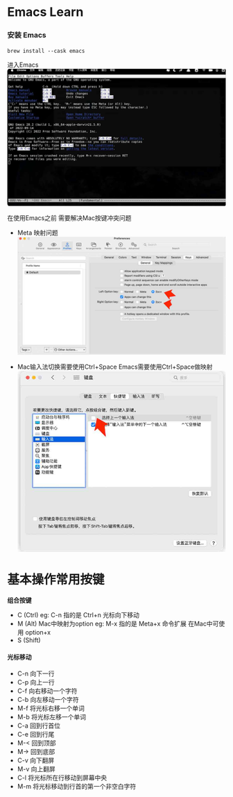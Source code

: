 # Emacs Learn

### 安装 Emacs
`brew install --cask emacs`

进入Emacs
![Emacs 初始化界面](./pics/1.jpg)

在使用Emacs之前 需要解决Mac按键冲突问题

- Meta 映射问题 
![Emacs Meta按键映射修改按键](./pics/2.jpg)

- Mac输入法切换需要使用Ctrl+Space Emacs需要使用Ctrl+Space做映射 
![Emacs Ctrl+Space按键映射修改按键 只需要取消勾选选项](./pics/3.jpg)

# 基本操作常用按键

**组合按键**
- C (Ctrl) eg: C-n 指的是 Ctrl+n 光标向下移动
- M (Alt) Mac中映射为option eg: M-x 指的是 Meta+x 命令扩展 在Mac中可使用 option+x
- S (Shift)

#### 光标移动

- C-n 向下一行
- C-p 向上一行
- C-f 向右移动一个字符
- C-b 向左移动一个字符
- M-f 将光标右移一个单词
- M-b 将光标左移一个单词
- C-a 回到行首位
- C-e 回到行尾
- M-< 回到顶部
- M-> 回到底部
- C-v 向下翻屏
- M-v 向上翻屏
- C-l 将光标所在行移动到屏幕中央
- M-m 将光标移动到行首的第一个非空白字符

